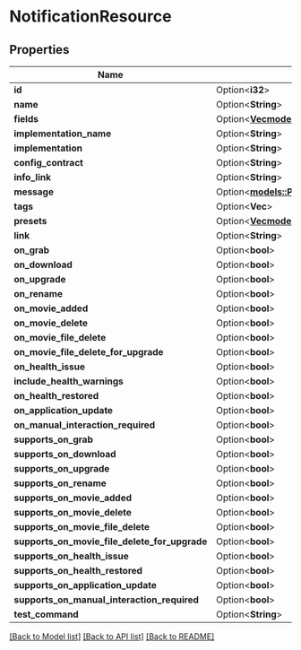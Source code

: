 # NotificationResource

## Properties

Name | Type | Description | Notes
------------ | ------------- | ------------- | -------------
**id** | Option<**i32**> |  | [optional]
**name** | Option<**String**> |  | [optional]
**fields** | Option<[**Vec<models::Field>**](Field.md)> |  | [optional]
**implementation_name** | Option<**String**> |  | [optional]
**implementation** | Option<**String**> |  | [optional]
**config_contract** | Option<**String**> |  | [optional]
**info_link** | Option<**String**> |  | [optional]
**message** | Option<[**models::ProviderMessage**](ProviderMessage.md)> |  | [optional]
**tags** | Option<**Vec<i32>**> |  | [optional]
**presets** | Option<[**Vec<models::NotificationResource>**](NotificationResource.md)> |  | [optional]
**link** | Option<**String**> |  | [optional]
**on_grab** | Option<**bool**> |  | [optional]
**on_download** | Option<**bool**> |  | [optional]
**on_upgrade** | Option<**bool**> |  | [optional]
**on_rename** | Option<**bool**> |  | [optional]
**on_movie_added** | Option<**bool**> |  | [optional]
**on_movie_delete** | Option<**bool**> |  | [optional]
**on_movie_file_delete** | Option<**bool**> |  | [optional]
**on_movie_file_delete_for_upgrade** | Option<**bool**> |  | [optional]
**on_health_issue** | Option<**bool**> |  | [optional]
**include_health_warnings** | Option<**bool**> |  | [optional]
**on_health_restored** | Option<**bool**> |  | [optional]
**on_application_update** | Option<**bool**> |  | [optional]
**on_manual_interaction_required** | Option<**bool**> |  | [optional]
**supports_on_grab** | Option<**bool**> |  | [optional]
**supports_on_download** | Option<**bool**> |  | [optional]
**supports_on_upgrade** | Option<**bool**> |  | [optional]
**supports_on_rename** | Option<**bool**> |  | [optional]
**supports_on_movie_added** | Option<**bool**> |  | [optional]
**supports_on_movie_delete** | Option<**bool**> |  | [optional]
**supports_on_movie_file_delete** | Option<**bool**> |  | [optional]
**supports_on_movie_file_delete_for_upgrade** | Option<**bool**> |  | [optional]
**supports_on_health_issue** | Option<**bool**> |  | [optional]
**supports_on_health_restored** | Option<**bool**> |  | [optional]
**supports_on_application_update** | Option<**bool**> |  | [optional]
**supports_on_manual_interaction_required** | Option<**bool**> |  | [optional]
**test_command** | Option<**String**> |  | [optional]

[[Back to Model list]](../README.md#documentation-for-models) [[Back to API list]](../README.md#documentation-for-api-endpoints) [[Back to README]](../README.md)


